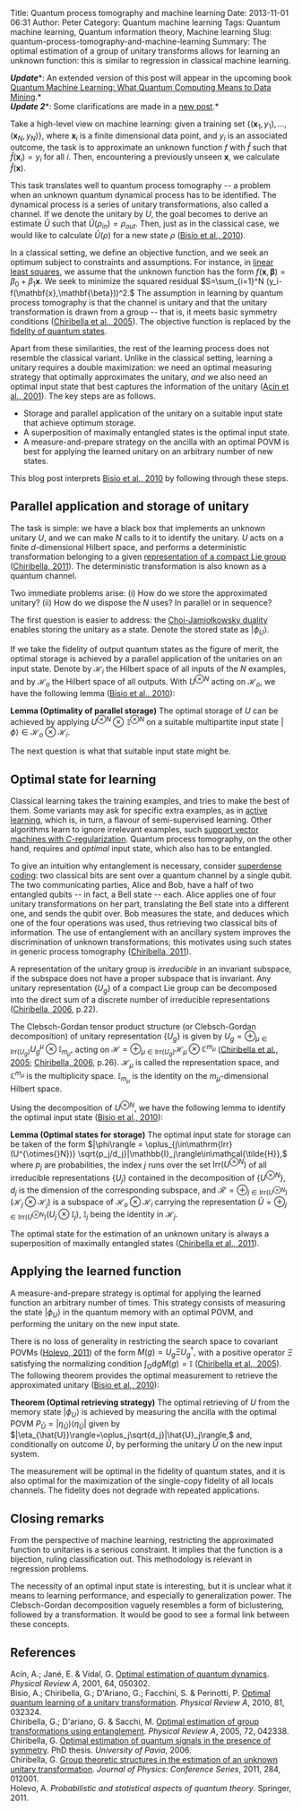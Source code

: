 Title: Quantum process tomography and machine learning
Date: 2013-11-01 06:31
Author: Peter
Category: Quantum machine learning
Tags: Quantum machine learning, Quantum information theory, Machine learning
Slug: quantum-process-tomography-and-machine-learning
Summary: The optimal estimation of a group of unitary transforms allows for learning an unknown function: this is similar to regression in classical machine learning.

***Update****: An extended version of this post will appear in the
upcoming book [Quantum Machine Learning: What Quantum Computing Means to Data Mining]({filename}/pages/book.md "Quantum Machine Learning").*  
***Update 2****: Some clarifications are made in a [new post]({filename}/more-on-quantum-learning-of-unitaries.md).*

Take a high-level view on machine learning: given a training set
$\{(\mathbf{x}_1,y_1),\ldots,(\mathbf{x}_N,y_N)\},$ where
$\mathbf{x}_i$ is a finite dimensional data point, and
$y_i$ is an associated outcome, the task is to approximate an
unknown function $f$ with $\hat{f}$ such that
$\hat{f}(\mathbf{x}_i)=y_i$ for all $i.$ Then,
encountering a previously unseen $\mathbf{x},$ we calculate
$\hat{f}(\mathbf{x}).$

This task translates well to quantum process tomography -- a problem
when an unknown quantum dynamical process has to be identified. The
dynamical process is a series of unitary transformations, also called a
channel. If we denote the unitary by $U,$ the goal becomes to
derive an estimate $\hat{U}$ such that
$\hat{U}(\rho_{in})=\rho_{out}.$ Then, just as in the
classical case, we would like to calculate $\hat{U}(\rho)$ for a
new state $\rho$ ([Bisio et al., 2010](#bisio2010optimal)).

In a classical setting, we define an objective function, and we seek an
optimum subject to constraints and assumptions. For instance, in [linear least squares](https://en.wikipedia.org/wiki/Least_squares#Problem_statement),
we assume that the unknown function has the form
$f(\mathbf{x},\mathbf{\beta})=\beta_0+\beta_1\mathbf{x}.$
We seek to minimize the squared residual $S=\sum_{i=1}^N
(y_i-f(\mathbf{x},\mathbf{\beta}))^2.$ The assumption in
learning by quantum process tomography is that the channel is unitary
and that the unitary transformation is drawn from a group -- that is, it
meets basic symmetry conditions ([Chiribella et al., 2005](#chiribella2005optimal)). The objective function is replaced by
the [fidelity of quantum states](https://en.wikipedia.org/wiki/Fidelity_of_quantum_states).

Apart from these similarities, the rest of the learning process does not
resemble the classical variant. Unlike in the classical setting,
learning a unitary requires a double maximization: we need an optimal
measuring strategy that optimally approximates the unitary, *and* we
also need an optimal input state that best captures the information of
the unitary ([Acín et al., 2001](#acin2001optimal)). The key steps are
as follows.

-   Storage and parallel application of the unitary on a suitable input
    state that achieve optimum storage.
-   A superposition of maximally entangled states is the optimal input
    state.
-   A measure-and-prepare strategy on the ancilla with an optimal POVM
    is best for applying the learned unitary on an arbitrary number of
    new states.

This blog post interprets [Bisio et al., 2010](#bisio2010optimal) by
following through these steps.

Parallel application and storage of unitary
-------------------------------------------

The task is simple: we have a black box that implements an unknown
unitary $U,$ and we can make $N$ calls to it to identify the
unitary. $U$ acts on a finite $d$-dimensional Hilbert space,
and performs a deterministic transformation belonging to a given
[representation of a compact Lie group](https://en.wikipedia.org/wiki/Representation_of_a_Lie_group)
([Chiribella, 2011](#chiribella2011group)). The deterministic
transformation is also known as a quantum channel.

Two immediate problems arise: (i) How do we store the approximated
unitary? (ii) How do we dispose the $N$ uses? In parallel or in
sequence?

The first question is easier to address: the [Choi-Jamiołkowsky duality](https://en.wikipedia.org/wiki/Channel-state_duality) enables
storing the unitary as a state. Denote the stored state as
$|\phi_U\rangle.$

If we take the fidelity of output quantum states as the figure of merit,
the optimal storage is achieved by a parallel application of the
unitaries on an input state. Denote by $\mathcal{H}_{i}$ the
Hilbert space of all inputs of the $N$ examples, and by
$\mathcal{H}_o$ the Hilbert space of all outputs. With
$U^{\otimes{}N}$ acting on $\mathcal{H}_o$, we have the
following lemma ([Bisio et al., 2010](#bisio2010optimal)):

**Lemma (Optimality of parallel storage)** The optimal storage of
$U$ can be achieved by applying
$U^{\otimes{}N}\otimes{}\,\mathbb{I}^{\otimes{}N}$ on a
suitable multipartite input state
$|\phi\rangle\in\mathcal{H}_o\otimes\mathcal{H}_i.$

The next question is what that suitable input state might be.

Optimal state for learning
--------------------------

Classical learning takes the training examples, and tries to make the
best of them. Some variants may ask for specific extra examples, as in
[active learning](https://en.wikipedia.org/wiki/Active_learning_%28machine_learning%29),
which is, in turn, a flavour of semi-supervised learning. Other
algorithms learn to ignore irrelevant examples, such [support vector machines with *C*-regularization](https://en.wikipedia.org/wiki/Support_vector_machines#Soft_margin).
Quantum process tomography, on the other hand, requires and *optimal*
input state, which also has to be entangled.

To give an intuition why entanglement is necessary, consider [superdense coding](https://en.wikipedia.org/wiki/Superdense_coding): two classical
bits are sent over a quantum channel by a single qubit. The two
communicating parties, Alice and Bob, have a half of two entangled
qubits -- in fact, a Bell state -- each. Alice applies one of four
unitary transformations on her part, translating the Bell state into a
different one, and sends the qubit over. Bob measures the state, and
deduces which one of the four operations was used, thus retrieving two
classical bits of information. The use of entanglement with an ancillary
system improves the discrimination of unknown transformations; this
motivates using such states in generic process tomography ([Chiribella, 2011](#chiribella2011group)).

A representation of the unitary group is *irreducible* in an invariant
subspace, if the subspace does not have a proper subspace that is
invariant. Any unitary representation $\{U_g\}$ of a compact
Lie group can be decomposed into the direct sum of a discrete number of
irreducible representations ([Chiribella, 2006](#chiribella2006optimal),
p.22).

The Clebsch-Gordan tensor product structure (or Clebsch-Gordan
decomposition) of unitary representation $\{U_g\}$ is given by
$U_g=\oplus_{\mu\in{}\textrm{Irr}(U_g)}U_g^\mu\otimes\mathbb{I}_{m_\mu},$
acting on
$\mathcal{H}=\oplus_{\mu\in{}\textrm{Irr}(U_g)}\mathcal{H}_\mu\otimes\mathbb{C}^{m_\mu}$
([Chiribella et al., 2005](#chiribella2005optimal); [Chiribella, 2006](#chiribella2006optimal), p.26). $\mathcal{H}_\mu$ is
called the representation space, and $\mathbb{C}^{m_\mu}$ is
the multiplicity space. $\mathbb{I}_{m_\mu}$ is the identity
on the $m_\mu$-dimensional Hilbert space.

Using the decomposition of $U^{\otimes{}N}$, we have the
following lemma to identify the optimal input state ([Bisio et al., 2010](#bisio2010optimal)):

**Lemma (Optimal states for storage)** The optimal input state for
storage can be taken of the form $|\phi\rangle =
\oplus_{j\in\mathrm{Irr}(U^{\otimes{}N})}
\sqrt{p_j/d_j}|\mathbb{I}_j\rangle\in\mathcal{\tilde{H}},$
where $p_j$ are probabilities, the index $j$ runs over the
set $\mathrm{Irr}(U^{\otimes{}N})$ of all irreducible
representations $\{U_j\}$ contained in the decomposition of
$\{U^{\otimes{}N}\},$ $d_j$ is the dimension of the
corresponding subspace, and
$\mathcal{\tilde{H}}=\oplus_{j\in\mathrm{Irr}(U^{\otimes{}N})}(\mathcal{H}_j\otimes{}\mathcal{H}_j)$
is a subspace of $\mathcal{H}_o\otimes{}\mathcal{H}_i$
carrying the representation
$\tilde{U}=\oplus_{j\in\mathrm{Irr}(U^{\otimes{}N})}(U_j\otimes{}\mathbb{I}_j)$,
$\mathbb{I}_j$ being the identity in $\mathcal{H}_j.$

The optimal state for the estimation of an unknown unitary is always a
superposition of maximally entangled states ([Chiribella et al., 2011](#chiribella2005optimal)).

Applying the learned function
-----------------------------

A measure-and-prepare strategy is optimal for applying the learned
function an arbitrary number of times. This strategy consists of
measuring the state $|\phi_U\rangle$ in the quantum memory with
an optimal POVM, and performing the unitary on the new input state.

There is no loss of generality in restricting the search space to
covariant POVMs ([Holevo, 2011](#holevo2011probabilistic)) of the form
$M(g) = U_g\Xi{}U_g^{\dagger},$ with a positive operator
$\Xi$ satisfying the normalizing condition $\int_G
\mathrm{d}gM(g)=\mathbb{I}$ ([Chiribella et al., 2005](#chiribella2005optimal)). The following theorem provides the
optimal measurement to retrieve the approximated unitary ([Bisio et al., 2010](#bisio2010optimal)):

**Theorem (Optimal retrieving strategy)** The optimal retrieving of
$U$ from the memory state $|\phi_U\rangle$ is achieved by
measuring the ancilla with the optimal POVM
$P_{\hat{U}}=|\eta_{\hat{U}}\rangle\langle\eta_{\hat{U}}|$
given by
$|\eta_{\hat{U}}\rangle=\oplus_j\sqrt{d_j}|\hat{U}_j\rangle,$
and, conditionally on outcome $\hat{U},$ by performing the
unitary $\hat{U}$ on the new input system.

The measurement will be optimal in the fidelity of quantum states, and
it is also optimal for the maximization of the single-copy fidelity of
all locals channels. The fidelity does not degrade with repeated
applications.

Closing remarks
---------------

From the perspective of machine learning, restricting the approximated
function to unitaries is a serious constraint. It implies that the
function is a bijection, ruling classification out. This methodology is
relevant in regression problems.

The necessity of an optimal input state is interesting, but it is
unclear what it means to learning performance, and especially to
generalization power. The Clebsch-Gordan decomposition vaguely resembles
a form of biclustering, followed by a transformation. It would be good
to see a formal link between these concepts.

References
----------

<a name="acin2001optimal"></a>Acín, A.; Jané, E. & Vidal, G. [Optimal estimation of quantum dynamics](http://arxiv.org/abs/quant-ph/0012015).
*Physical Review A*, 2001, 64, 050302.  
<a name="bisio2010optimal"></a>Bisio, A.; Chiribella, G.; D'Ariano, G.;
Facchini, S. & Perinotti, P. [Optimal quantum learning of a unitary transformation](http://arxiv.org/abs/0903.0543). *Physical Review A*,
2010, 81, 032324.  
<a name="chiribella2005optimal"></a>Chiribella, G.; D'ariano, G. &
Sacchi, M. [Optimal estimation of group transformations using entanglement](http://arxiv.org/abs/quant-ph/0506267). *Physical Review
A*, 2005, 72, 042338.  
<a name="chiribella2006optimal"></a>Chiribella, G. [Optimal estimation of quantum signals in the presence of symmetry](http://www.qubit.it/educational/thesis/ThesisRevised.pdf). PhD
thesis. *University of Pavia*, 2006.  
<a name="chiribella2011group"></a>Chiribella, G. [Group theoretic structures in the estimation of an unknown unitary transformation](http://arxiv.org/abs/1012.2130). *Journal of Physics:
Conference Series*, 2011, 284, 012001.  
<a name="holevo2011probabilistic"></a>Holevo, A. *Probabilistic and
statistical aspects of quantum theory*. Springer, 2011.
